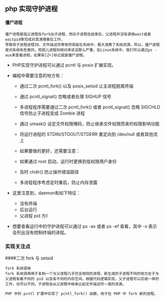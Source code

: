 ## php 实现守护进程


#### 僵尸进程
```
僵尸进程是指父进程在fork出子进程，而后子进程在结束后，父进程并没有调用wait或者waitpid等完成对其清理善后工作，
导致改子进程进程ID、文件描述符等依然保留在系统中，极大浪费了系统资源。所以，僵尸进程是对系统有危害的，而孤儿进程则相对来说没那么严重。在Linux系统中，我们可以通过ps -aux来查看进程，如果有[Z+]标记就是僵尸进程。
```

 - PHP实现守护进程可以通过 pcntl 与 posix 扩展实现。

 - 编程中需要注意的地方有：

    - 通过二次 pcntl_fork() 以及 posix_setsid 让主进程脱离终端
    - 通过 pcntl_signal() 忽略或者处理 SIGHUP 信号
    - 多进程程序需要通过二次 pcntl_fork() 或者 pcntl_signal() 忽略 SIGCHLD 信号防止子进程变成 Zombie 进程
    - 通过 umask() 设定文件权限掩码，防止继承文件权限而来的权限影响功能
    - 将运行进程的 STDIN/STDOUT/STDERR 重定向到 /dev/null 或者其他流上
    - 如果要做的更好，还需要注意：

    - 如果通过 root 启动，运行时更换到低权限用户身份
    - 及时 chdir() 防止操作错误路径
    - 多进程程序考虑定时重启，防止内存泄露


 - 这里注意到，daemon有如下特征：

    - 没有终端
    - 后台运行
    - 父进程 pid 为1

 - 想要查看运行中的守护进程可以通过 ps -ax 或者 ps -ef 查看，其中 -x 表示会列出没有控制终端的进程。

###  实现关注点

####二次 fork 与 setsid

    fork 系统调用
    fork 系统调用用于复制一个与父进程几乎完全相同的进程，新生成的子进程不同的地方在于与父进程有着不同的 pid 以及有不同的内存空间，根据代码逻辑实现，父子进程可以完成一样的工作，也可以不同。子进程会从父进程中继承比如文件描述符一类的资源。

    PHP 中的 pcntl 扩展中实现了 pcntl_fork() 函数，用于在 PHP 中 fork 新的进程。

